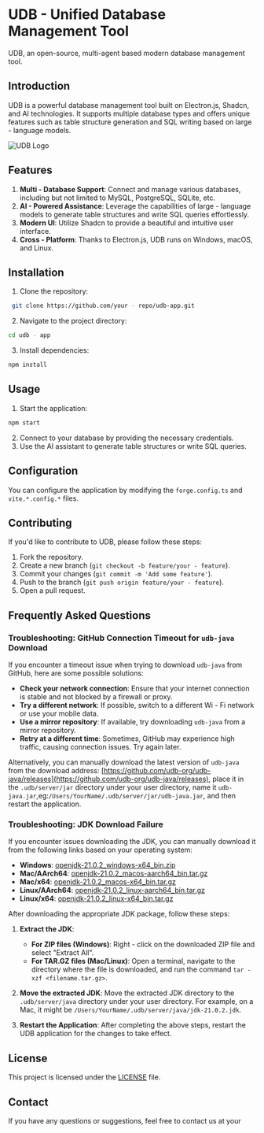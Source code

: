 # UDB - Unified Database Management Tool
UDB, an open-source, multi-agent based modern database management tool.
## Introduction
UDB is a powerful database management tool built on Electron.js, Shadcn, and AI technologies. It supports multiple database types and offers unique features such as table structure generation and SQL writing based on large - language models.

![UDB Logo](./images/Screenshots/Screenshot%202025-05-29%20at%204.21.17 PM.png)

## Features
1. **Multi - Database Support**: Connect and manage various databases, including but not limited to MySQL, PostgreSQL, SQLite, etc.
2. **AI - Powered Assistance**: Leverage the capabilities of large - language models to generate table structures and write SQL queries effortlessly.
3. **Modern UI**: Utilize Shadcn to provide a beautiful and intuitive user interface.
4. **Cross - Platform**: Thanks to Electron.js, UDB runs on Windows, macOS, and Linux.

## Installation
1. Clone the repository:
```bash
 git clone https://github.com/your - repo/udb-app.git
```
2. Navigate to the project directory:
```bash
cd udb - app
```
3. Install dependencies:
```bash
npm install
```

## Usage
1. Start the application:
```bash
npm start
```
2. Connect to your database by providing the necessary credentials.
3. Use the AI assistant to generate table structures or write SQL queries.

## Configuration
You can configure the application by modifying the `forge.config.ts` and `vite.*.config.*` files.

## Contributing
If you'd like to contribute to UDB, please follow these steps:
1. Fork the repository.
2. Create a new branch (`git checkout -b feature/your - feature`).
3. Commit your changes (`git commit -m 'Add some feature'`).
4. Push to the branch (`git push origin feature/your - feature`).
5. Open a pull request.

## Frequently Asked Questions
### Troubleshooting: GitHub Connection Timeout for `udb-java` Download
If you encounter a timeout issue when trying to download `udb-java` from GitHub, here are some possible solutions:

- **Check your network connection**: Ensure that your internet connection is stable and not blocked by a firewall or proxy.
- **Try a different network**: If possible, switch to a different Wi - Fi network or use your mobile data.
- **Use a mirror repository**: If available, try downloading `udb-java` from a mirror repository.
- **Retry at a different time**: Sometimes, GitHub may experience high traffic, causing connection issues. Try again later.

Alternatively, you can manually download the latest version of `udb-java` from the download address: [https://github.com/udb-org/udb-java/releases](https://github.com/udb-org/udb-java/releases), place it in the `.udb/server/jar` directory under your user directory, name it `udb-java.jar`,eg:`/Users/YourName/.udb/server/jar/udb-java.jar`, and then restart the application.
### Troubleshooting: JDK Download Failure
If you encounter issues downloading the JDK, you can manually download it from the following links based on your operating system:


- **Windows**: [openjdk-21.0.2_windows-x64_bin.zip](https://download.java.net/java/GA/jdk21.0.2/f2283984656d49d69e91c558476027ac/13/GPL/openjdk-21.0.2_windows-x64_bin.zip)
- **Mac/AArch64**: [openjdk-21.0.2_macos-aarch64_bin.tar.gz](https://download.java.net/java/GA/jdk21.0.2/f2283984656d49d69e91c558476027ac/13/GPL/openjdk-21.0.2_macos-aarch64_bin.tar.gz)
- **Mac/x64**: [openjdk-21.0.2_macos-x64_bin.tar.gz](https://download.java.net/java/GA/jdk21.0.2/f2283984656d49d69e91c558476027ac/13/GPL/openjdk-21.0.2_macos-x64_bin.tar.gz)
- **Linux/AArch64**: [openjdk-21.0.2_linux-aarch64_bin.tar.gz](https://download.java.net/java/GA/jdk21.0.2/f2283984656d49d69e91c558476027ac/13/GPL/openjdk-21.0.2_linux-aarch64_bin.tar.gz)
- **Linux/x64**: [openjdk-21.0.2_linux-x64_bin.tar.gz](https://download.java.net/java/GA/jdk21.0.2/f2283984656d49d69e91c558476027ac/13/GPL/openjdk-21.0.2_linux-x64_bin.tar.gz)

After downloading the appropriate JDK package, follow these steps:

1. **Extract the JDK**:
   - **For ZIP files (Windows)**: Right - click on the downloaded ZIP file and select "Extract All".
   - **For TAR.GZ files (Mac/Linux)**: Open a terminal, navigate to the directory where the file is downloaded, and run the command `tar -xzf <filename.tar.gz>`.

2. **Move the extracted JDK**: Move the extracted JDK directory to the `.udb/server/java` directory under your user directory. For example, on a Mac, it might be `/Users/YourName/.udb/server/java/jdk-21.0.2.jdk`.

3. **Restart the Application**: After completing the above steps, restart the UDB application for the changes to take effect.



## License
This project is licensed under the [LICENSE](LICENSE) file.

## Contact
If you have any questions or suggestions, feel free to contact us at your
